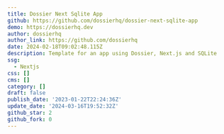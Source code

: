 ```yaml
---
title: Dossier Next Sqlite App
github: https://github.com/dossierhq/dossier-next-sqlite-app
demo: https://dossierhq.dev
author: dossierhq
author_link: https://github.com/dossierhq
date: 2024-02-18T09:02:48.115Z
description: Template for an app using Dossier, Next.js and SQLite
ssg:
  - Nextjs
css: []
cms: []
category: []
draft: false
publish_date: '2023-01-22T22:24:36Z'
update_date: '2024-03-16T19:52:32Z'
github_star: 2
github_fork: 0
---
```

